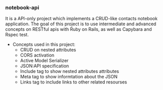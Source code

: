 ### notebook-api
It is a API-only project which implements a CRUD-like contacts notebook application. The goal of this project is to use intermediate and advanced concepts on RESTful apis with Ruby on Rails, as well as Capybara and Rspec test.

- Concepts used in this project:
    - CRUD on nested attributes
    - CORS activation
    - Active Model Serializer
    - JSON:API specification
    - Include tag to show nested attributes attributes
    - Meta tag to show informtation about the JSON
    - Links tag to include links to other related resourses
